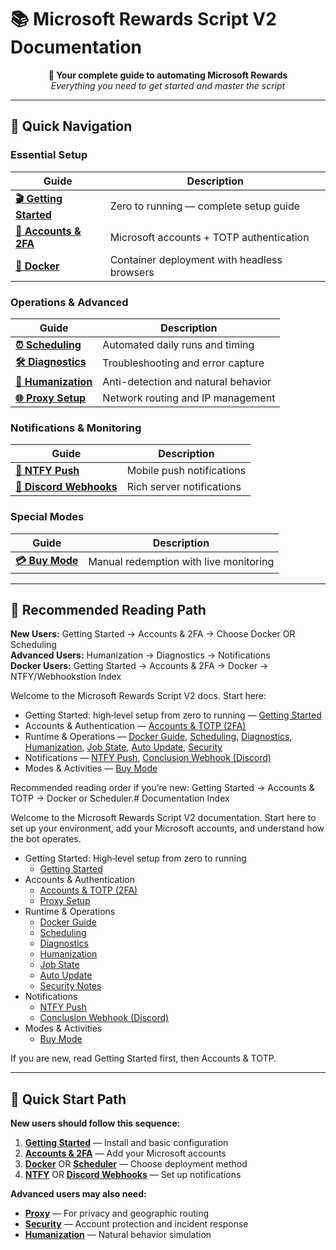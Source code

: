 # 📚 Microsoft Rewards Script V2 Documentation

<div align="center">

**🎯 Your complete guide to automating Microsoft Rewards**  
*Everything you need to get started and master the script*

</div>

---

## 🚀 Quick Navigation

### **Essential Setup**
| Guide | Description |
|-------|-------------|
| **[🎬 Getting Started](./getting-started.md)** | Zero to running — complete setup guide |
| **[👤 Accounts & 2FA](./accounts.md)** | Microsoft accounts + TOTP authentication |
| **[🐳 Docker](./docker.md)** | Container deployment with headless browsers |

### **Operations & Advanced**
| Guide | Description |
|-------|-------------|
| **[⏰ Scheduling](./schedule.md)** | Automated daily runs and timing |
| **[🛠️ Diagnostics](./diagnostics.md)** | Troubleshooting and error capture |
| **[🧠 Humanization](./humanization.md)** | Anti-detection and natural behavior |
| **[🌐 Proxy Setup](./proxy.md)** | Network routing and IP management |

### **Notifications & Monitoring**
| Guide | Description |
|-------|-------------|
| **[📱 NTFY Push](./ntfy.md)** | Mobile push notifications |
| **[🔗 Discord Webhooks](./conclusionwebhook.md)** | Rich server notifications |

### **Special Modes**
| Guide | Description |
|-------|-------------|
| **[💳 Buy Mode](./buy-mode.md)** | Manual redemption with live monitoring |

---

## 🎯 Recommended Reading Path

**New Users:** Getting Started → Accounts & 2FA → Choose Docker OR Scheduling  
**Advanced Users:** Humanization → Diagnostics → Notifications  
**Docker Users:** Getting Started → Accounts & 2FA → Docker → NTFY/Webhookstion Index

Welcome to the Microsoft Rewards Script V2 docs. Start here:

- Getting Started: high‑level setup from zero to running — [Getting Started](./getting-started.md)
- Accounts & Authentication — [Accounts & TOTP (2FA)](./accounts.md)
- Runtime & Operations — [Docker Guide](./docker.md), [Scheduling](./schedule.md), [Diagnostics](./diagnostics.md), [Humanization](./humanization.md), [Job State](./jobstate.md), [Auto Update](./update.md), [Security](./security.md)
- Notifications — [NTFY Push](./ntfy.md), [Conclusion Webhook (Discord)](./conclusionwebhook.md)
- Modes & Activities — [Buy Mode](./buy-mode.md)

Recommended reading order if you’re new: Getting Started → Accounts & TOTP → Docker or Scheduler.# Documentation Index

Welcome to the Microsoft Rewards Script V2 documentation. Start here to set up your environment, add your Microsoft accounts, and understand how the bot operates.

- Getting Started: High‑level setup from zero to running
  - [Getting Started](./getting-started.md)
- Accounts & Authentication
  - [Accounts & TOTP (2FA)](./accounts.md)
  - [Proxy Setup](./proxy.md)
- Runtime & Operations
  - [Docker Guide](./docker.md)
  - [Scheduling](./schedule.md)
  - [Diagnostics](./diagnostics.md)
  - [Humanization](./humanization.md)
  - [Job State](./jobstate.md)
  - [Auto Update](./update.md)
  - [Security Notes](./security.md)
- Notifications
  - [NTFY Push](./ntfy.md)
  - [Conclusion Webhook (Discord)](./conclusionwebhook.md)
- Modes & Activities
  - [Buy Mode](./buy-mode.md)

If you are new, read Getting Started first, then Accounts & TOTP.

---

## 🚀 Quick Start Path

**New users should follow this sequence:**

1. **[Getting Started](./getting-started.md)** — Install and basic configuration
2. **[Accounts & 2FA](./accounts.md)** — Add your Microsoft accounts  
3. **[Docker](./docker.md)** OR **[Scheduler](./schedule.md)** — Choose deployment method
4. **[NTFY](./ntfy.md)** OR **[Discord Webhooks](./conclusionwebhook.md)** — Set up notifications

**Advanced users may also need:**
- **[Proxy](./proxy.md)** — For privacy and geographic routing
- **[Security](./security.md)** — Account protection and incident response
- **[Humanization](./humanization.md)** — Natural behavior simulation
